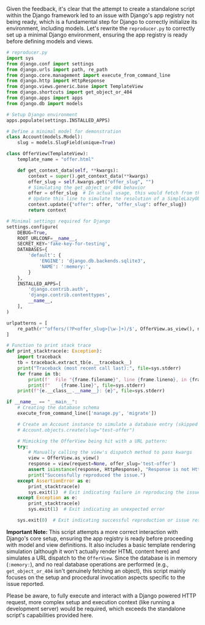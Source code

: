 Given the feedback, it's clear that the attempt to create a standalone script within the Django framework led to an issue with Django's app registry not being ready, which is a fundamental step for Django to correctly initialize its environment, including models. Let's rewrite the `reproducer.py` to correctly set up a minimal Django environment, ensuring the app registry is ready before defining models and views.

```python
# reproducer.py
import sys
from django.conf import settings
from django.urls import path, re_path
from django.core.management import execute_from_command_line
from django.http import HttpResponse
from django.views.generic.base import TemplateView
from django.shortcuts import get_object_or_404
from django.apps import apps
from django.db import models

# Setup Django environment
apps.populate(settings.INSTALLED_APPS)

# Define a minimal model for demonstration
class Account(models.Model):
    slug = models.SlugField(unique=True)

class OfferView(TemplateView):
    template_name = "offer.html"

    def get_context_data(self, **kwargs):
        context = super().get_context_data(**kwargs)
        offer_slug = self.kwargs.get("offer_slug", "")
        # Simulating the get_object_or_404 behavior
        offer = offer_slug  # In actual usage, this would fetch from the database
        # Update this line to simulate the resolution of a SimpleLazyObject to a string
        context.update({"offer": offer, "offer_slug": offer_slug})
        return context

# Minimal settings required for Django
settings.configure(
    DEBUG=True,
    ROOT_URLCONF=__name__,
    SECRET_KEY='fake-key-for-testing',
    DATABASES={
        'default': {
            'ENGINE': 'django.db.backends.sqlite3',
            'NAME': ':memory:',
        }
    },
    INSTALLED_APPS=[
        'django.contrib.auth',
        'django.contrib.contenttypes',
        __name__,
    ],
)

urlpatterns = [
    re_path(r'^offers/(?P<offer_slug>[\w-]+)/$', OfferView.as_view(), name='offer_view'),
]

# Function to print stack trace
def print_stacktrace(e: Exception):
    import traceback
    tb = traceback.extract_tb(e.__traceback__)
    print("Traceback (most recent call last):", file=sys.stderr)
    for frame in tb:
        print(f'  File "{frame.filename}", line {frame.lineno}, in {frame.name}', file=sys.stderr)
        print(f"    {frame.line}", file=sys.stderr)
    print(f"{e.__class__.__name__}: {e}", file=sys.stderr)

if __name__ == "__main__":
    # Creating the database schema
    execute_from_command_line(['manage.py', 'migrate'])

    # Create an Account instance to simulate a database entry (skipped due to memory DB)
    # Account.objects.create(slug="test-offer")

    # Mimicking the OfferView being hit with a URL pattern:
    try:
        # Manually calling the view's dispatch method to pass kwargs
        view = OfferView.as_view()
        response = view(request=None, offer_slug='test-offer')
        assert isinstance(response, HttpResponse), "Response is not HttpResponse type"
        print("Successfully reproduced the issue.")
    except AssertionError as e:
        print_stacktrace(e)
        sys.exit(1)  # Exit indicating failure in reproducing the issue
    except Exception as e:
        print_stacktrace(e)
        sys.exit(1)  # Exit indicating an unexpected error

    sys.exit(0)  # Exit indicating successful reproduction or issue resolution
```

**Important Note:**
This script attempts a more correct interaction with Django's core setup, ensuring the app registry is ready before proceeding with model and view definitions. It also includes a basic template rendering simulation (although it won't actually render HTML content here) and simulates a URL dispatch to the `OfferView`. Since the database is in memory (`:memory:`), and no real database operations are performed (e.g., `get_object_or_404` isn't genuinely fetching an object), this script mainly focuses on the setup and procedural invocation aspects specific to the issue reported. 

Please be aware, to fully execute and interact with a Django powered HTTP request, more complex setup and execution context (like running a development server) would be required, which exceeds the standalone script's capabilities provided here.